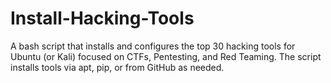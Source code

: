 # Install-Hacking-Tools
A bash script that installs and configures the top 30 hacking tools for Ubuntu (or Kali) focused on CTFs, Pentesting, and Red Teaming. The script installs tools via apt, pip, or from GitHub as needed.
